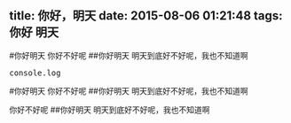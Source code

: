 title: 你好，明天
date: 2015-08-06 01:21:48
tags: 你好 明天
---
#你好明天
你好不好呢
##你好明天
明天到底好不好呢，我也不知道啊
<pre>console.log</pre>
#你好明天
你好不好呢
##你好明天
明天到底好不好呢，我也不知道啊
<!-- more -->
你好不好呢
##你好明天
明天到底好不好呢，我也不知道啊